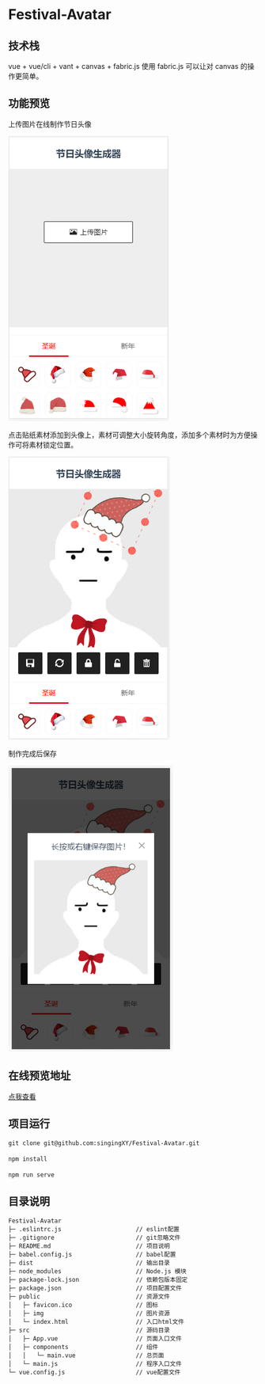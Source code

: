 # Festival-Avatar

## 技术栈

vue + vue/cli + vant + canvas + fabric.js
使用 fabric.js 可以让对 canvas 的操作更简单。

## 功能预览

上传图片在线制作节日头像

![image](https://raw.githubusercontent.com/singingXY/mypic/master/makeAvatar/1.png)

点击贴纸素材添加到头像上，素材可调整大小旋转角度，添加多个素材时为方便操作可将素材锁定位置。

![image](https://raw.githubusercontent.com/singingXY/mypic/master/makeAvatar/2.png)

制作完成后保存

![image](https://raw.githubusercontent.com/singingXY/mypic/master/makeAvatar/3.png)

## 在线预览地址

[点我查看](http://singingxy.gitee.io/festival-avatar/)

## 项目运行

```
git clone git@github.com:singingXY/Festival-Avatar.git

npm install

npm run serve
```

## 目录说明

```
Festival-Avatar
├─ .eslintrc.js                     // eslint配置
├─ .gitignore                       // git忽略文件
├─ README.md                        // 项目说明
├─ babel.config.js                  // babel配置
├─ dist                             // 输出目录
├─ node_modules                     // Node.js 模块
├─ package-lock.json                // 依赖包版本固定
├─ package.json                     // 项目配置文件
├─ public                           // 资源文件
│   ├─ favicon.ico                  // 图标
│   ├─ img                          // 图片资源
│   └─ index.html                   // 入口html文件
├─ src                              // 源码目录
│   ├─ App.vue                      // 页面入口文件
│   ├─ components                   // 组件
│   │   └─ main.vue                 // 总页面
│   └─ main.js                      // 程序入口文件
└─ vue.config.js                    // vue配置文件
```
